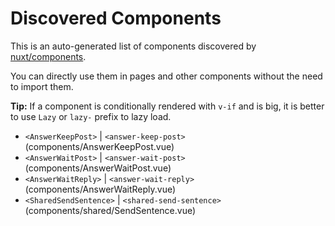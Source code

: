 # Discovered Components

This is an auto-generated list of components discovered by [nuxt/components](https://github.com/nuxt/components).

You can directly use them in pages and other components without the need to import them.

**Tip:** If a component is conditionally rendered with `v-if` and is big, it is better to use `Lazy` or `lazy-` prefix to lazy load.

- `<AnswerKeepPost>` | `<answer-keep-post>` (components/AnswerKeepPost.vue)
- `<AnswerWaitPost>` | `<answer-wait-post>` (components/AnswerWaitPost.vue)
- `<AnswerWaitReply>` | `<answer-wait-reply>` (components/AnswerWaitReply.vue)
- `<SharedSendSentence>` | `<shared-send-sentence>` (components/shared/SendSentence.vue)
